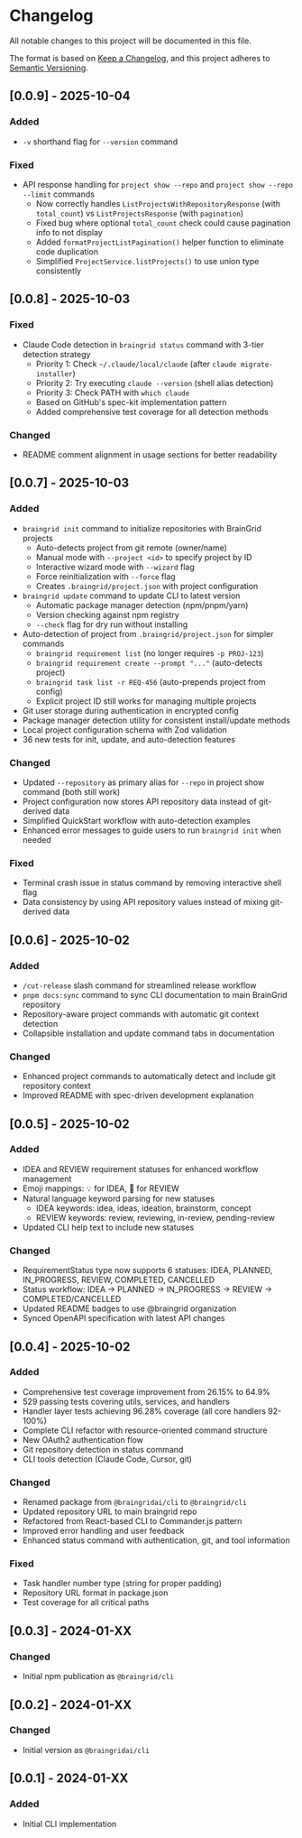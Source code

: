 # Changelog

All notable changes to this project will be documented in this file.

The format is based on [Keep a Changelog](https://keepachangelog.com/en/1.0.0/),
and this project adheres to [Semantic Versioning](https://semver.org/spec/v2.0.0.html).

## [0.0.9] - 2025-10-04

### Added

- `-v` shorthand flag for `--version` command

### Fixed

- API response handling for `project show --repo` and `project show --repo --limit` commands
  - Now correctly handles `ListProjectsWithRepositoryResponse` (with `total_count`) vs `ListProjectsResponse` (with `pagination`)
  - Fixed bug where optional `total_count` check could cause pagination info to not display
  - Added `formatProjectListPagination()` helper function to eliminate code duplication
  - Simplified `ProjectService.listProjects()` to use union type consistently

## [0.0.8] - 2025-10-03

### Fixed

- Claude Code detection in `braingrid status` command with 3-tier detection strategy
  - Priority 1: Check `~/.claude/local/claude` (after `claude migrate-installer`)
  - Priority 2: Try executing `claude --version` (shell alias detection)
  - Priority 3: Check PATH with `which claude`
  - Based on GitHub's spec-kit implementation pattern
  - Added comprehensive test coverage for all detection methods

### Changed

- README comment alignment in usage sections for better readability

## [0.0.7] - 2025-10-03

### Added

- `braingrid init` command to initialize repositories with BrainGrid projects
  - Auto-detects project from git remote (owner/name)
  - Manual mode with `--project <id>` to specify project by ID
  - Interactive wizard mode with `--wizard` flag
  - Force reinitialization with `--force` flag
  - Creates `.braingrid/project.json` with project configuration
- `braingrid update` command to update CLI to latest version
  - Automatic package manager detection (npm/pnpm/yarn)
  - Version checking against npm registry
  - `--check` flag for dry run without installing
- Auto-detection of project from `.braingrid/project.json` for simpler commands
  - `braingrid requirement list` (no longer requires `-p PROJ-123`)
  - `braingrid requirement create --prompt "..."` (auto-detects project)
  - `braingrid task list -r REQ-456` (auto-prepends project from config)
  - Explicit project ID still works for managing multiple projects
- Git user storage during authentication in encrypted config
- Package manager detection utility for consistent install/update methods
- Local project configuration schema with Zod validation
- 36 new tests for init, update, and auto-detection features

### Changed

- Updated `--repository` as primary alias for `--repo` in project show command (both still work)
- Project configuration now stores API repository data instead of git-derived data
- Simplified QuickStart workflow with auto-detection examples
- Enhanced error messages to guide users to run `braingrid init` when needed

### Fixed

- Terminal crash issue in status command by removing interactive shell flag
- Data consistency by using API repository values instead of mixing git-derived data

## [0.0.6] - 2025-10-02

### Added

- `/cut-release` slash command for streamlined release workflow
- `pnpm docs:sync` command to sync CLI documentation to main BrainGrid repository
- Repository-aware project commands with automatic git context detection
- Collapsible installation and update command tabs in documentation

### Changed

- Enhanced project commands to automatically detect and include git repository context
- Improved README with spec-driven development explanation

## [0.0.5] - 2025-10-02

### Added

- IDEA and REVIEW requirement statuses for enhanced workflow management
- Emoji mappings: 💡 for IDEA, 👀 for REVIEW
- Natural language keyword parsing for new statuses
  - IDEA keywords: idea, ideas, ideation, brainstorm, concept
  - REVIEW keywords: review, reviewing, in-review, pending-review
- Updated CLI help text to include new statuses

### Changed

- RequirementStatus type now supports 6 statuses: IDEA, PLANNED, IN_PROGRESS, REVIEW, COMPLETED, CANCELLED
- Status workflow: IDEA → PLANNED → IN_PROGRESS → REVIEW → COMPLETED/CANCELLED
- Updated README badges to use @braingrid organization
- Synced OpenAPI specification with latest API changes

## [0.0.4] - 2025-10-02

### Added

- Comprehensive test coverage improvement from 26.15% to 64.9%
- 529 passing tests covering utils, services, and handlers
- Handler layer tests achieving 96.28% coverage (all core handlers 92-100%)
- Complete CLI refactor with resource-oriented command structure
- New OAuth2 authentication flow
- Git repository detection in status command
- CLI tools detection (Claude Code, Cursor, git)

### Changed

- Renamed package from `@braingridai/cli` to `@braingrid/cli`
- Updated repository URL to main braingrid repo
- Refactored from React-based CLI to Commander.js pattern
- Improved error handling and user feedback
- Enhanced status command with authentication, git, and tool information

### Fixed

- Task handler number type (string for proper padding)
- Repository URL format in package.json
- Test coverage for all critical paths

## [0.0.3] - 2024-01-XX

### Changed

- Initial npm publication as `@braingrid/cli`

## [0.0.2] - 2024-01-XX

### Changed

- Initial version as `@braingridai/cli`

## [0.0.1] - 2024-01-XX

### Added

- Initial CLI implementation
